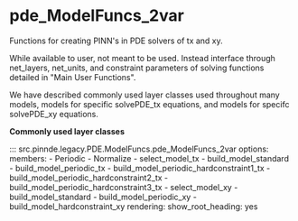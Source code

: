 # pde_ModelFuncs_2var

Functions for creating PINN's in PDE solvers of tx and xy.

While available to user, not meant to be used. Instead interface through
net_layers, net_units, and constraint parameters of solving functions detailed
in "Main User Functions".

We have described commonly used layer classes used throughout many models, models for specific solvePDE_tx
equations, and models for specifc solvePDE_xy equations.

**Commonly used layer classes**

::: src.pinnde.legacy.PDE.ModelFuncs.pde_ModelFuncs_2var
    options:
        members:
          - Periodic
          - Normalize
          - select_model_tx
          - build_model_standard
          - build_model_periodic_tx
          - build_model_periodic_hardconstraint1_tx
          - build_model_periodic_hardconstraint2_tx
          - build_model_periodic_hardconstraint3_tx
          - select_model_xy
          - build_model_standard
          - build_model_periodic_xy
          - build_model_hardconstraint_xy
    rendering:
      show_root_heading: yes